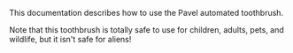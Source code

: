 This documentation describes how to use the Pavel automated toothbrush.

Note that this toothbrush is totally safe to use for children, adults, pets, and wildlife, but it isn't safe for aliens!
